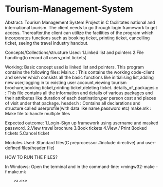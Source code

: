 # Tourism-Management-System
Abstract:
  Tourism Management System Project in C facilitates national and international tourism. The client needs to go through login       framework to get access. Thereafter,the client can utilize the facilities of the program which incorporates functions such as     booking ticket, printing ticket, cancelling ticket, seeing the travel industry handout.

Concepts/Collections/structure Used:
  1.Linked list and pointers
  2.File handling(to record all users,print tickets)

Working:
  Basic concept used is linked list and pointers.
  This program contains the following files: 
    Main.c : This contains the working code-client and server which consists all the basic functions like initialising list,adding new user,logging in to existing user account,viewing tourism brochure,booking ticket,printing ticket,deleting ticket.
    details_of_packages.c : This file contains all the information and details of various packages and their attributes like duration of each destination,per person cost and places of visit under that package.
    header.h : Contains all declarations and structure called userprofile(with data like name,password etc)
    make.mk : Make file to handle multiple files

Expected outcome:
  1.Login-Sign up framework using username and masked password.
  2.View travel brochure
  3.Book tickets
  4.View / Print Booked tickets
  5.Cancel ticket
  
Modules Used:
  Standard files(C preprocessor #include directive) and user-defined files(header file)
  
HOW TO RUN THE FILES?

  In Windows:
    Open the terminal and in the command-line:
        >mingw32-make -f make.mk
        
        >a.exe
